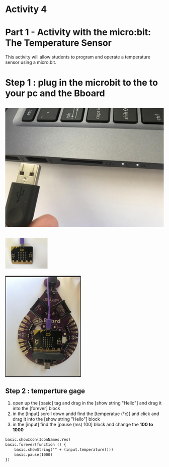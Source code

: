 # **Activity 4**

# Part 1 - Activity with the micro:bit: The Temperature Sensor

This activity will allow students to program and operate a temperature sensor using a
micro:bit.

# Step 1 : plug in the microbit to the to your pc and the Bboard 

<!-- https://github.com/Brilliant-Labs/bboard-tuts-cybersecurity-3/blob/master/cybersec/activity-1/connect-microbit.gif?raw=true -->
![Click](https://github.com/Brilliant-Labs/bboard-tutorials-cybersecurity-v3/blob/main/Activity_1/connect-microbit.gif?raw=true "Click")
---
<!-- https://raw.githubusercontent.com/Brilliant-Labs/bboard-tutorials-cybersecurity-v3/main/Activity_1/micro.png -->
![Click](https://raw.githubusercontent.com/Brilliant-Labs/bboard-tutorials-cybersecurity-v3/main/Activity_1/micro.png)
---
<!-- https://raw.githubusercontent.com/Brilliant-Labs/bboard-tutorials-cybersecurity-v3/main/Activity_2/bborad.png -->
![Click](https://raw.githubusercontent.com/Brilliant-Labs/bboard-tutorials-cybersecurity-v3/main/Activity_2/bborad.png) 
## Step 2 : temperture gage 
1. open up the [basic] tag and drag in the [show string "Hello"] and drag it into the [forever] block
2. in the [Input] scroll down andd find the [temperatue (°c)] and click and drag it into the [show string "Hello"] block
3. in the [input] find the [pause (ms) 100] block and change the **100 to 1000**

```
basic.showIcon(IconNames.Yes)
basic.forever(function () {
    basic.showString("" + (input.temperature()))
    basic.pause(1000)
})
```
